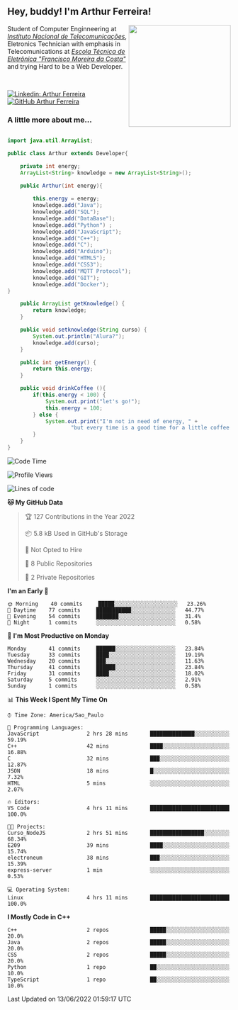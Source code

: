 <h2> Hey, buddy! I'm Arthur Ferreira!</h2>
<img align='right' src="https://media.giphy.com/media/ule4vhcY1xEKQ/giphy.gif" width="230">
<p>Student of Computer Enginneering at  <em><a href="https://inatel.br/home/" target="_blank">Instituto Nacional de Telecomunicações</a></em>, Eletronics Technician with emphasis in Telecomunications at <em><a href="https://www.etefmc.com.br" target="_blank">Escola Técnica de Eletrônica "Francisco Moreira da Costa"</a></em> and trying Hard to be a Web Developer.
</p></br>

[![Linkedin: Arthur Ferreira](https://img.shields.io/badge/-Arthur%20Ferreira%20Silva-blue?style=flat-square&logo=Linkedin&logoColor=white&link=https://www.linkedin.com/in/ArthurFerreiraSilva/)]( www.linkedin.com/in/ArthurFerreiraSilva)
[![GitHub Arthur Ferreira](https://img.shields.io/github/followers/arthur-ngdi?label=follow&style=social)](https://github.com/arthur-ngdi)


### A little more about me...  

``` Java

import java.util.ArrayList;

public class Arthur extends Developer{

    private int energy;
    ArrayList<String> knowledge = new ArrayList<String>();

    public Arthur(int energy){
        
        this.energy = energy;
        knowledge.add("Java");
        knowledge.add("SQL");
        knowledge.add("DataBase");
        knowledge.add("Python") ;
        knowledge.add("JavaScript");
        knowledge.add("C++");
        knowledge.add("C");
        knowledge.add("Arduino");
        knowledge.add("HTML5");
        knowledge.add("CSS3");
        knowledge.add("MQTT Protocol");
        knowledge.add("GIT");
        knowledge.add("Docker");
}

    public ArrayList getKnowledge() {
        return knowledge;
    }

    public void setknowledge(String curso) {
        System.out.println("Alura?");
        knowledge.add(curso);
    }

    public int getEnergy() {
        return this.energy;
    }

    public void drinkCoffee (){
        if(this.energy < 100) {
            System.out.print("let's go!");
            this.energy = 100;
        } else {
            System.out.print("I'm not in need of energy, " +
                    "but every time is a good time for a little coffee!");
        }
    }
}

```
<!--START_SECTION:waka-->
![Code Time](http://img.shields.io/badge/Code%20Time-63%20hrs%2059%20mins-blue)

![Profile Views](http://img.shields.io/badge/Profile%20Views-0-blue)

![Lines of code](https://img.shields.io/badge/From%20Hello%20World%20I%27ve%20Written-21%20Thousand%20lines%20of%20code-blue)

**🐱 My GitHub Data** 

> 🏆 127 Contributions in the Year 2022
 > 
> 📦 5.8 kB Used in GitHub's Storage 
 > 
> 🚫 Not Opted to Hire
 > 
> 📜 8 Public Repositories 
 > 
> 🔑 2 Private Repositories  
 > 
**I'm an Early 🐤** 

```text
🌞 Morning    40 commits     █████░░░░░░░░░░░░░░░░░░░░   23.26% 
🌆 Daytime    77 commits     ███████████░░░░░░░░░░░░░░   44.77% 
🌃 Evening    54 commits     ███████░░░░░░░░░░░░░░░░░░   31.4% 
🌙 Night      1 commits      ░░░░░░░░░░░░░░░░░░░░░░░░░   0.58%

```
📅 **I'm Most Productive on Monday** 

```text
Monday       41 commits     ██████░░░░░░░░░░░░░░░░░░░   23.84% 
Tuesday      33 commits     ████░░░░░░░░░░░░░░░░░░░░░   19.19% 
Wednesday    20 commits     ███░░░░░░░░░░░░░░░░░░░░░░   11.63% 
Thursday     41 commits     ██████░░░░░░░░░░░░░░░░░░░   23.84% 
Friday       31 commits     ████░░░░░░░░░░░░░░░░░░░░░   18.02% 
Saturday     5 commits      ░░░░░░░░░░░░░░░░░░░░░░░░░   2.91% 
Sunday       1 commits      ░░░░░░░░░░░░░░░░░░░░░░░░░   0.58%

```


📊 **This Week I Spent My Time On** 

```text
⌚︎ Time Zone: America/Sao_Paulo

💬 Programming Languages: 
JavaScript               2 hrs 28 mins       ██████████████░░░░░░░░░░░   59.19% 
C++                      42 mins             ████░░░░░░░░░░░░░░░░░░░░░   16.88% 
C                        32 mins             ███░░░░░░░░░░░░░░░░░░░░░░   12.87% 
JSON                     18 mins             █░░░░░░░░░░░░░░░░░░░░░░░░   7.32% 
HTML                     5 mins              ░░░░░░░░░░░░░░░░░░░░░░░░░   2.07%

🔥 Editors: 
VS Code                  4 hrs 11 mins       █████████████████████████   100.0%

🐱‍💻 Projects: 
Curso_NodeJS             2 hrs 51 mins       █████████████████░░░░░░░░   68.34% 
E209                     39 mins             ████░░░░░░░░░░░░░░░░░░░░░   15.74% 
electroneum              38 mins             ███░░░░░░░░░░░░░░░░░░░░░░   15.39% 
express-server           1 min               ░░░░░░░░░░░░░░░░░░░░░░░░░   0.53%

💻 Operating System: 
Linux                    4 hrs 11 mins       █████████████████████████   100.0%

```

**I Mostly Code in C++** 

```text
C++                      2 repos             █████░░░░░░░░░░░░░░░░░░░░   20.0% 
Java                     2 repos             █████░░░░░░░░░░░░░░░░░░░░   20.0% 
CSS                      2 repos             █████░░░░░░░░░░░░░░░░░░░░   20.0% 
Python                   1 repo              ██░░░░░░░░░░░░░░░░░░░░░░░   10.0% 
TypeScript               1 repo              ██░░░░░░░░░░░░░░░░░░░░░░░   10.0%

```



 Last Updated on 13/06/2022 01:59:17 UTC
<!--END_SECTION:waka-->
